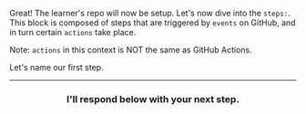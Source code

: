 Great! The learner's repo will now be setup. Let's now dive into the `steps:`. This block is composed of steps that are triggered by `events` on GitHub, and in turn certain `actions` take place.

Note: `actions` in this context is NOT the same as GitHub Actions.

Let's name our first step.

<hr>
<h3 align="center">I'll respond below with your next step.</h3>
